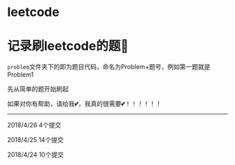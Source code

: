 # leetcode
# 记录刷leetcode的题:hocho:


`problem`文件夹下的即为题目代码，命名为Problem+题号，例如第一题就是Problem1

先从简单的题开始刷起

如果对你有帮助，请给我:two_hearts:，我真的很需要:two_hearts:！！！！！！

---

2018/4/26 4个提交

2018/4/25 14个提交

2018/4/24 10个提交

